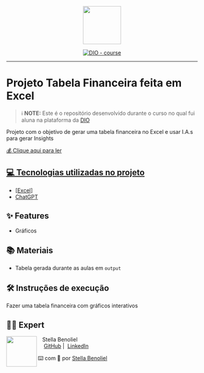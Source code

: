 <p align="center">
    <img width="100" src=".github/assets/banner.png">
</p>


<p align="center">
<a href="https://dio.me/"><img src="https://img.shields.io/badge/DIO-Course-28DA77?logo=youtube" alt="DIO - course"></a>

-------



# Projeto Tabela Financeira feita em Excel


 > ℹ️ **NOTE:** Este é o repositório desenvolvido durante o curso no qual fui aluna na plataforma da [DIO](https://dio.me)

Projeto com o objetivo de gerar uma tabela financeira no Excel e usar I.A.s para gerar Insights

<a href="https://github.com/Star-Fairy/Tabela_Finance/blob/main/output/Template%20de%20Financeiro.xlsx" title="View PDF now"> 💰 Clique aqui para ler

## 💻 Tecnologias utilizadas no projeto

- [Excel]
- [ChatGPT](https://chatgpt.com/)


## ✨ Features

- Gráficos

## 📚 Materiais

- Tabela gerada durante as aulas em `output`

## 🛠️ Instruções de execução

Fazer uma tabela financeira com gráficos interativos

## 👨‍💻 Expert

<p>
    <img 
      align=left 
      margin=10 
      width=80 
      src="https://avatars.githubusercontent.com/u/77538061?s=400&u=fc40ab2af72849a33bf5c0180c920841225f9c84&v=4"
    />
    <p>&nbsp&nbsp&nbspStella Benoliel<br>
    &nbsp&nbsp&nbsp
    <a href="https://github.com/Star-Fairy">
    GitHub</a>&nbsp;|&nbsp;
    <a href="https://www.linkedin.com/in/stella-benoliel-868b38152/">LinkedIn</a>
&nbsp;
  



⌨️ com 💜 por [Stella Benoliel](https://github.com/Star-Fairy)
